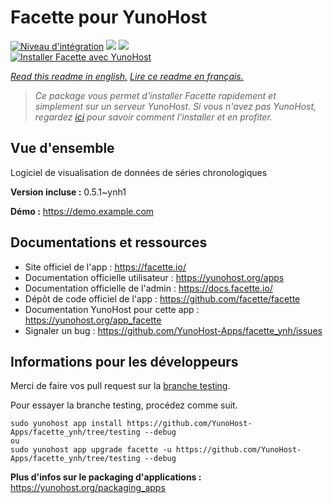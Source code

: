 # Facette pour YunoHost

[![Niveau d'intégration](https://dash.yunohost.org/integration/facette.svg)](https://dash.yunohost.org/appci/app/facette) ![](https://ci-apps.yunohost.org/ci/badges/facette.status.svg) ![](https://ci-apps.yunohost.org/ci/badges/facette.maintain.svg)  
[![Installer Facette avec YunoHost](https://install-app.yunohost.org/install-with-yunohost.svg)](https://install-app.yunohost.org/?app=facette)

*[Read this readme in english.](./README.md)*
*[Lire ce readme en français.](./README_fr.md)*

> *Ce package vous permet d'installer Facette rapidement et simplement sur un serveur YunoHost.
Si vous n'avez pas YunoHost, regardez [ici](https://yunohost.org/#/install) pour savoir comment l'installer et en profiter.*

## Vue d'ensemble

Logiciel de visualisation de données de séries chronologiques

**Version incluse :** 0.5.1~ynh1

**Démo :** https://demo.example.com

## Documentations et ressources

* Site officiel de l'app : https://facette.io/
* Documentation officielle utilisateur : https://yunohost.org/apps
* Documentation officielle de l'admin : https://docs.facette.io/
* Dépôt de code officiel de l'app : https://github.com/facette/facette
* Documentation YunoHost pour cette app : https://yunohost.org/app_facette
* Signaler un bug : https://github.com/YunoHost-Apps/facette_ynh/issues

## Informations pour les développeurs

Merci de faire vos pull request sur la [branche testing](https://github.com/YunoHost-Apps/facette_ynh/tree/testing).

Pour essayer la branche testing, procédez comme suit.
```
sudo yunohost app install https://github.com/YunoHost-Apps/facette_ynh/tree/testing --debug
ou
sudo yunohost app upgrade facette -u https://github.com/YunoHost-Apps/facette_ynh/tree/testing --debug
```

**Plus d'infos sur le packaging d'applications :** https://yunohost.org/packaging_apps
